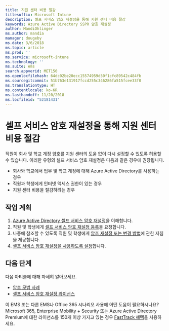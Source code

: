 ```yaml
---
title: 지원 센터 비용 절감
titlesuffix: Microsoft Intune
description: 셀프 서비스 암호 재설정을 통해 지원 센터 비용 절감
keywords: Azure Active Directory SSPR 암호 재설정
author: MandiOhlinger
ms.author: mandia
manager: dougeby
ms.date: 3/6/2018
ms.topic: article
ms.prod: ''
ms.service: microsoft-intune
ms.technology: ''
ms.suite: ems
search.appverid: MET150
ms.openlocfilehash: 64dc02be20ecc15574959d50f1cfc89542c484fb
ms.sourcegitcommit: 51b763e131917fccd255c346286fa515fcee33f0
ms.translationtype: HT
ms.contentlocale: ko-KR
ms.lasthandoff: 11/20/2018
ms.locfileid: "52181431"
---
```

# <a name="reduce-help-desk-costs-with-self-service-password-reset"></a>셀프 서비스 암호 재설정을 통해 지원 센터 비용 절감

직원이 회사 및 학교 계정 암호를 지원 센터의 도움 없이 다시 설정할 수 있도록 허용할 수 있습니다. 이러한 유형의 셀프 서비스 암호 재설정은 다음과 같은 경우에 권장됩니다.
* 회사와 학교에서 업무 및 학교 계정에 대해 Azure Active Directory를 사용하는 경우
* 직원과 학생에게 인터넷 액세스 권한이 있는 경우
* 지원 센터 비용을 절감하려는 경우

## <a name="action-plan"></a>작업 계획

1. [Azure Active Directory 셀프 서비스 암호 재설정](https://docs.microsoft.com/azure/active-directory/active-directory-passwords-overview)을 이해합니다. 
2. 직원 및 학생에게 [셀프 서비스 암호 재설정 등록](https://docs.microsoft.com/azure/active-directory/active-directory-passwords-reset-register)을 요청합니다.
3. 나중에 참조할 수 있도록 직원 및 학생에게 [암호 재설정 또는 변경 방법](https://docs.microsoft.com/azure/active-directory/active-directory-passwords-update-your-own-password)에 관한 지침을 제공합니다.
4. [셀프 서비스 암호 재설정을 사용하도록 설정](https://docs.microsoft.com/azure/active-directory/active-directory-passwords-getting-started)합니다.

## <a name="next-steps"></a>다음 단계

다음 아티클에 대해 자세히 알아보세요.
* [암호 모범 사례](https://docs.microsoft.com/azure/active-directory/active-directory-secure-passwords) 
* [셀프 서비스 암호 재설정 라이선스](https://docs.microsoft.com/azure/active-directory/active-directory-secure-passwords)

이 EMS 또는 다른 EMS나 Office 365 시나리오 사용에 어떤 도움이 필요하시나요? Microsoft 365, Enterprise Mobility + Security 또는 Azure Active Directory Premium에 대한 라이선스를 150개 이상 가지고 있는 경우 [FastTrack 혜택](https://docs.microsoft.com/enterprise-mobility-security/solutions/enterprise-mobility-fasttrack-program)을 사용하세요.

